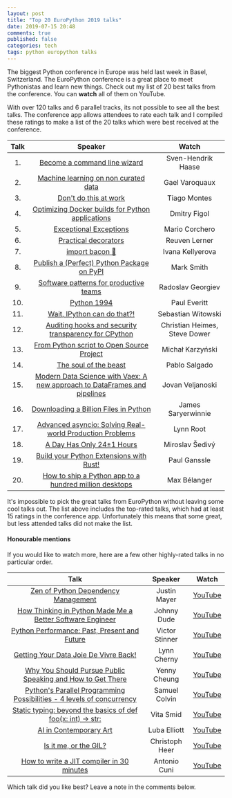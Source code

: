 ```yaml
---
layout: post
title: "Top 20 EuroPython 2019 talks"
date: 2019-07-15 20:48
comments: true
published: false
categories: tech
tags: python europython talks
---
```


The biggest Python conference in Europe was held last week in Basel, Switzerland. The EuroPython conference is a great place to meet Pythonistas and learn new things. Check out my list of 20 best talks from the conference. You can **watch** all of them on YouTube.

<!-- more -->

With over 120 talks and 6 parallel tracks, its not possible to see all the best talks. The conference app allows attendees to rate each talk and I compiled these ratings to make a list of the 20 talks which were best received at the conference.

| Talk | Speaker | Watch
:-------:|:-------:|:-------:
1. | [Become a command line wizard](https://ep2019.europython.eu/conference/talks/4mhUEPS-become-a-command-line-wizard) | Sven-Hendrik Haase | [YouTube](https://youtu.be/dnzaIeUgH_4)
2. | [Machine learning on non curated data](https://ep2019.europython.eu/conference/talks/X5mAw8b-machine-learning-on-non-curated-data) | Gael Varoquaux | [YouTube](https://youtu.be/dw5u4nth6_M)
3. | [Don't do this at work](https://ep2019.europython.eu/conference/talks/ftAp8Fj-dont-do-this-at-work) | Tiago Montes | [YouTube](https://youtu.be/gKu3AyRZ1yA)
4. | [Optimizing Docker builds for Python applications](https://ep2019.europython.eu/conference/talks/DoHubyK-optimizing-docker-builds-for-python-applications) | Dmitry Figol | [YouTube](https://youtu.be/eRzMJuwuYpU)
5. | [Exceptional Exceptions](https://ep2019.europython.eu/conference/talks/FKa9wmy-exceptional-exceptions) | Mario Corchero | [YouTube](https://youtu.be/ac5b8LyHJcQ)
6. | [Practical decorators](https://ep2019.europython.eu/conference/talks/TaTNyNb-practical-decorators) | Reuven Lerner | [YouTube](https://youtu.be/xRxKXvYtAyI)
7. | [import bacon 🥓](https://ep2019.europython.eu/conference/talks/oNQV6Wx-import-bacon) | Ivana Kellyerova | [YouTube](https://youtu.be/JCmPa42rov4)
8. | [Publish a (Perfect) Python Package on PyPI](https://ep2019.europython.eu/conference/talks/JpKkHY7-publish-a-perfect-python-package-on-pypi) | Mark Smith | [YouTube](https://youtu.be/-WDV0-OB4fE)
9. | [Software patterns for productive teams](https://ep2019.europython.eu/conference/talks/JLPhtTB-software-patterns-for-productive-teams) | Radoslav Georgiev | [YouTube](https://youtu.be/fEy68VRmOeQ)
10. | [Python 1994](https://ep2019.europython.eu/conference/talks/QqrwHxC-python-1994) | Paul Everitt | [YouTube](https://youtu.be/vyz7zdGiPVY)
11. | [Wait, IPython can do that?!](https://ep2019.europython.eu/conference/talks/cBeHNyZ-wait-ipython-can-do-that) | Sebastian Witowski | [YouTube](https://youtu.be/3i6db5zX3Rw)
12. | [Auditing hooks and security transparency for CPython](https://ep2019.europython.eu/conference/talks/8MGqsQG-auditing-hooks-and-security-transparency-for-cpython) | Christian Heimes, Steve Dower | [YouTube](https://youtu.be/NMaWiUQitrY)
13. | [From Python script to Open Source Project](https://ep2019.europython.eu/conference/talks/cqCkLpC-from-python-script-to-open-source-project) | Michał Karzyński | [YouTube](https://youtu.be/25P5apB4XWM)
14. | [The soul of the beast](https://ep2019.europython.eu/conference/talks/ZJ7mNEK-the-soul-of-the-beast) | Pablo Salgado | [YouTube](https://youtu.be/1_23AVsiQEc)
15. | [Modern Data Science with Vaex: A new approach to DataFrames and pipelines](https://ep2019.europython.eu/conference/talks/Q9sjj3L-modern-data-science-with-vaex-a-new-approach-to-dataframes-and-pipelines) | Jovan Veljanoski | [YouTube](https://youtu.be/NMJmR_HXjrQ)
16. | [Downloading a Billion Files in Python](https://ep2019.europython.eu/conference/talks/KNhQYeQ-downloading-a-billion-files-in-python) | James Saryerwinnie | [YouTube](https://youtu.be/E_oIU4IU2W8)
17. | [Advanced asyncio: Solving Real-world Production Problems](https://ep2019.europython.eu/conference/talks/cRonRef-advanced-asyncio-solving-real-world-production-problems) | Lynn Root | [YouTube](https://youtu.be/sW76-pRkZk8)
18. | [A Day Has Only 24±1 Hours](https://ep2019.europython.eu/conference/talks/nqZBcMf-a-day-has-only-241-hours) | Miroslav Šedivý | [YouTube](https://youtu.be/mHaz5laPyHE)
19. | [Build your Python Extensions with Rust!](https://ep2019.europython.eu/conference/talks/VJsGhga-build-your-python-extensions-with-rust) | Paul Ganssle | [YouTube](https://youtu.be/FolV-xUD3Ko)
20. | [How to ship a Python app to a hundred million desktops](https://ep2019.europython.eu/conference/talks/SttWJLH-how-to-ship-a-python-app-to-a-hundred-million-desktops) | Max Bélanger | [YouTube](https://youtu.be/BS2_DrN0pw4)

It's impossible to pick the great talks from EuroPython without leaving some cool talks out.
The list above includes the top-rated talks, which had at least 15 ratings in the conference app. Unfortunately this means that some great, but less attended talks did not make the list.

#### Honourable mentions

If you would like to watch more, here are a few other highly-rated talks in no particular order.

Talk | Speaker | Watch
:-------:|:-------:|:-------:
[Zen of Python Dependency Management](https://ep2019.europython.eu/conference/talks/qM7eB5g-zen-of-python-dependency-management) | Justin Mayer | [YouTube](https://youtu.be/asL0dbN6pAY)
[How Thinking in Python Made Me a Better Software Engineer](https://ep2019.europython.eu/conference/talks/sR2LcEk-how-thinking-in-python-made-me-a-better-software-engineer) | Johnny Dude | [YouTube](https://youtu.be/jGseHScYdSg)
[Python Performance: Past, Present and Future](https://ep2019.europython.eu/conference/talks/HaEW7Ns-python-performance-past-present-and-future) | Victor Stinner | [YouTube](https://youtu.be/TXRPCZ7Nmh4)
[Getting Your Data Joie De Vivre Back!](https://ep2019.europython.eu/conference/talks/UVUSRHk-getting-your-data-joie-de-vivre-back) | Lynn Cherny | [YouTube](https://youtu.be/uF2GhMAaQOQ)
[Why You Should Pursue Public Speaking and How to Get There](https://ep2019.europython.eu/conference/talks/ojGVzoG-why-you-should-pursue-public-speaking-and-how-to-get-there) | Yenny Cheung | [YouTube](https://youtu.be/a5WIMg5sunw)
[Python's Parallel Programming Possibilities - 4 levels of concurrency](https://ep2019.europython.eu/conference/talks/NVsj4X5-pythons-parallel-programming-possibilities-4-levels-of-concurrency) | Samuel Colvin | [YouTube](https://youtu.be/0RaotdCa_j0)
[Static typing: beyond the basics of def foo(x: int) -> str:](https://ep2019.europython.eu/conference/talks/LTm28H5-static-typing-beyond-the-basics-of-def-foox-int-str) | Vita Smid | [YouTube](https://youtu.be/UQo-ebJk4a4)
[AI in Contemporary Art](https://ep2019.europython.eu/conference/talks/3yvWcoS-ai-in-contemporary-art) | Luba Elliott | [YouTube](https://youtu.be/WOKskgq1x7Y)
[Is it me, or the GIL?](https://ep2019.europython.eu/conference/talks/Lj9n5pc-is-it-me-or-the-gil) | Christoph Heer | [YouTube](https://youtu.be/HtbLNgXmLrw)
[How to write a JIT compiler in 30 minutes](https://ep2019.europython.eu/conference/talks/S4nvhVb-how-to-write-a-jit-compiler-in-30-minutes) | Antonio Cuni | [YouTube](https://youtu.be/DKns_rH8rrg)

Which talk did you like best? Leave a note in the comments below.
